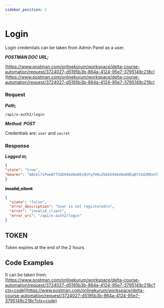 ```yaml
---
sidebar_position: 2
---
```


# Login

Login credentials can be taken from Admin Panel as a user. 

**_POSTMAN DOC URL;_**

[https://www.postman.com/onlinekurum/workspace/delta-course-automation/request/3724027-d5195b3b-864a-4124-95e7-3795149c218c](https://www.postman.com/onlinekurum/workspace/delta-course-automation/request/3724027-d5195b3b-864a-4124-95e7-3795149c218c)

### Request

**_Path;_**

`/api/o-auth2/login`

**_Method: POST_**

Credentials are: `user` and `secret`

### Response

**_Logged in;_**
```json
{
"state": "true",
"bearer": "AB1bl7iPaeN7fSUD94b48a00iN1Fq7H9uZkOkE94b48a00EqBY33d2M8xVl7nFEM8JXoapsV37e15"
}
```

**~~invalid_client~~**
```json
{
  "state": "false",
  "error_description": "User is not registered\n",
  "error": "invalid_client",
  "error_uri": "/api/o-auth2/login"
}
```

## TOKEN

Token expires at the end of the 2 hours.

## Code Examples

It can be taken from: [https://www.postman.com/onlinekurum/workspace/delta-course-automation/request/3724027-d5195b3b-864a-4124-95e7-3795149c218c?ctx=code](https://www.postman.com/onlinekurum/workspace/delta-course-automation/request/3724027-d5195b3b-864a-4124-95e7-3795149c218c?ctx=code)